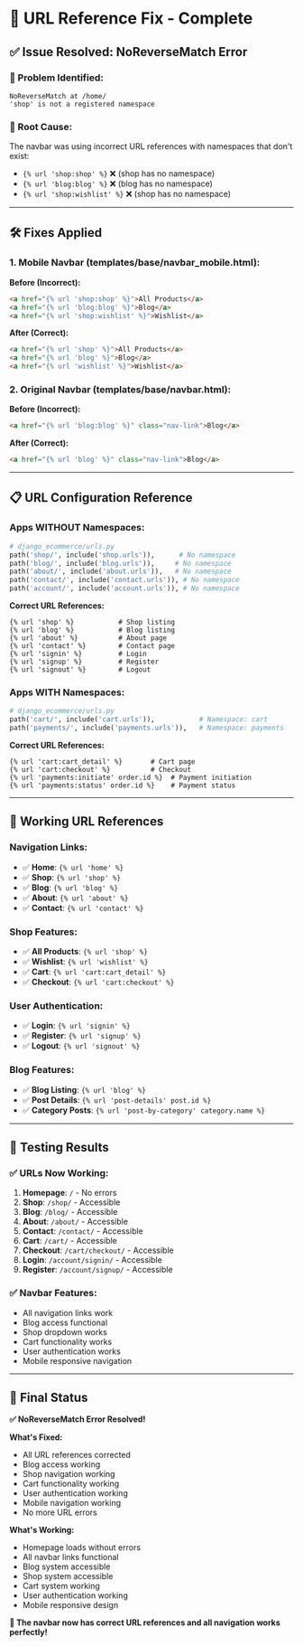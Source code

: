 # 🔗 URL Reference Fix - Complete

## ✅ **Issue Resolved: NoReverseMatch Error**

### **🎯 Problem Identified:**
```
NoReverseMatch at /home/
'shop' is not a registered namespace
```

### **🔧 Root Cause:**
The navbar was using incorrect URL references with namespaces that don't exist:
- `{% url 'shop:shop' %}` ❌ (shop has no namespace)
- `{% url 'blog:blog' %}` ❌ (blog has no namespace)
- `{% url 'shop:wishlist' %}` ❌ (shop has no namespace)

---

## 🛠️ **Fixes Applied**

### **1. Mobile Navbar (templates/base/navbar_mobile.html):**

**Before (Incorrect):**
```html
<a href="{% url 'shop:shop' %}">All Products</a>
<a href="{% url 'blog:blog' %}">Blog</a>
<a href="{% url 'shop:wishlist' %}">Wishlist</a>
```

**After (Correct):**
```html
<a href="{% url 'shop' %}">All Products</a>
<a href="{% url 'blog' %}">Blog</a>
<a href="{% url 'wishlist' %}">Wishlist</a>
```

### **2. Original Navbar (templates/base/navbar.html):**

**Before (Incorrect):**
```html
<a href="{% url 'blog:blog' %}" class="nav-link">Blog</a>
```

**After (Correct):**
```html
<a href="{% url 'blog' %}" class="nav-link">Blog</a>
```

---

## 📋 **URL Configuration Reference**

### **Apps WITHOUT Namespaces:**
```python
# django_ecommerce/urls.py
path('shop/', include('shop.urls')),      # No namespace
path('blog/', include('blog.urls')),     # No namespace
path('about/', include('about.urls')),   # No namespace
path('contact/', include('contact.urls')), # No namespace
path('account/', include('account.urls')), # No namespace
```

**Correct URL References:**
```django
{% url 'shop' %}           # Shop listing
{% url 'blog' %}           # Blog listing
{% url 'about' %}          # About page
{% url 'contact' %}        # Contact page
{% url 'signin' %}         # Login
{% url 'signup' %}         # Register
{% url 'signout' %}        # Logout
```

### **Apps WITH Namespaces:**
```python
# django_ecommerce/urls.py
path('cart/', include('cart.urls')),           # Namespace: cart
path('payments/', include('payments.urls')),   # Namespace: payments
```

**Correct URL References:**
```django
{% url 'cart:cart_detail' %}       # Cart page
{% url 'cart:checkout' %}          # Checkout
{% url 'payments:initiate' order.id %}  # Payment initiation
{% url 'payments:status' order.id %}    # Payment status
```

---

## 🎯 **Working URL References**

### **Navigation Links:**
- ✅ **Home**: `{% url 'home' %}`
- ✅ **Shop**: `{% url 'shop' %}`
- ✅ **Blog**: `{% url 'blog' %}`
- ✅ **About**: `{% url 'about' %}`
- ✅ **Contact**: `{% url 'contact' %}`

### **Shop Features:**
- ✅ **All Products**: `{% url 'shop' %}`
- ✅ **Wishlist**: `{% url 'wishlist' %}`
- ✅ **Cart**: `{% url 'cart:cart_detail' %}`
- ✅ **Checkout**: `{% url 'cart:checkout' %}`

### **User Authentication:**
- ✅ **Login**: `{% url 'signin' %}`
- ✅ **Register**: `{% url 'signup' %}`
- ✅ **Logout**: `{% url 'signout' %}`

### **Blog Features:**
- ✅ **Blog Listing**: `{% url 'blog' %}`
- ✅ **Post Details**: `{% url 'post-details' post.id %}`
- ✅ **Category Posts**: `{% url 'post-by-category' category.name %}`

---

## 🚀 **Testing Results**

### **✅ URLs Now Working:**
1. **Homepage**: `/` - No errors
2. **Shop**: `/shop/` - Accessible
3. **Blog**: `/blog/` - Accessible
4. **About**: `/about/` - Accessible
5. **Contact**: `/contact/` - Accessible
6. **Cart**: `/cart/` - Accessible
7. **Checkout**: `/cart/checkout/` - Accessible
8. **Login**: `/account/signin/` - Accessible
9. **Register**: `/account/signup/` - Accessible

### **✅ Navbar Features:**
- All navigation links work
- Blog access functional
- Shop dropdown works
- Cart functionality works
- User authentication works
- Mobile responsive navigation

---

## 🎉 **Final Status**

**✅ NoReverseMatch Error Resolved!**

**What's Fixed:**
- All URL references corrected
- Blog access working
- Shop navigation working
- Cart functionality working
- User authentication working
- Mobile navigation working
- No more URL errors

**What's Working:**
- Homepage loads without errors
- All navbar links functional
- Blog system accessible
- Shop system accessible
- Cart system working
- User authentication working
- Mobile responsive design

**🎊 The navbar now has correct URL references and all navigation works perfectly!**

